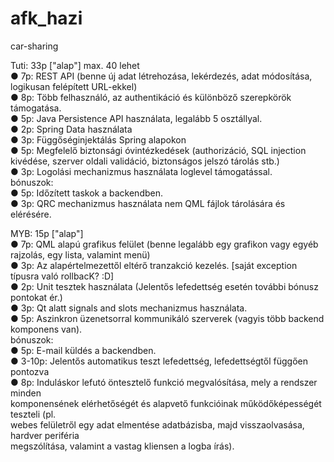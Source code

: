# afk_hazi

car-sharing

Tuti: 33p ["alap"] max. 40 lehet  
● 7p: REST API (benne új adat létrehozása, lekérdezés, adat módosítása, logikusan felépített URL-ekkel)  
● 8p: Több felhasználó, az authentikáció és különböző szerepkörök támogatása.  
● 5p: Java Persistence API használata, legalább 5 osztállyal.  
● 2p: Spring Data használata  
● 3p: Függőséginjektálás Spring alapokon  
● 5p: Megfelelő biztonsági óvintézkedések (authorizáció, SQL injection kivédése, szerver oldali validáció, biztonságos jelszó tárolás stb.)  
● 3p: Logolási mechanizmus használata loglevel támogatással.  
	bónuszok:  
	● 5p: Időzített taskok a backendben.  
	● 3p: QRC mechanizmus használata nem QML fájlok tárolására és elérésére.  
  
MYB: 15p ["alap"]  
● 7p: QML alapú grafikus felület (benne legalább egy grafikon vagy egyéb rajzolás, egy lista, valamint menü)  
● 3p: Az alapértelmezettől eltérő tranzakció kezelés. [saját exception típusra való rollbacK? :D]  
● 2p: Unit tesztek használata (Jelentős lefedettség esetén további bónusz pontokat ér.)  
● 3p: Qt alatt signals and slots mechanizmus használata.  
● 5p: Aszinkron üzenetsorral kommunikáló szerverek (vagyis több backend komponens van).  
	bónuszok:  
	● 5p: E-mail küldés a backendben.  
	● 3-10p: Jelentős automatikus teszt lefedettség, lefedettségtől függően pontozva  
	● 8p: Induláskor lefutó öntesztelő funkció megvalósítása, mely a rendszer minden  
	komponensének elérhetőségét és alapvető funkcióinak működőképességét teszteli (pl.  
	webes felületről egy adat elmentése adatbázisba, majd visszaolvasása, hardver periféria  
	megszólítása, valamint a vastag kliensen a logba írás).  